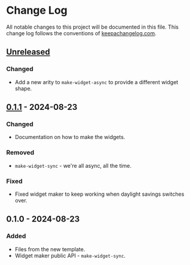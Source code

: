 # Change Log
All notable changes to this project will be documented in this file. This change log follows the conventions of [keepachangelog.com](http://keepachangelog.com/).

## [Unreleased]
### Changed
- Add a new arity to `make-widget-async` to provide a different widget shape.

## [0.1.1] - 2024-08-23
### Changed
- Documentation on how to make the widgets.

### Removed
- `make-widget-sync` - we're all async, all the time.

### Fixed
- Fixed widget maker to keep working when daylight savings switches over.

## 0.1.0 - 2024-08-23
### Added
- Files from the new template.
- Widget maker public API - `make-widget-sync`.

[Unreleased]: https://sourcehost.site/your-name/demo31/compare/0.1.1...HEAD
[0.1.1]: https://sourcehost.site/your-name/demo31/compare/0.1.0...0.1.1
